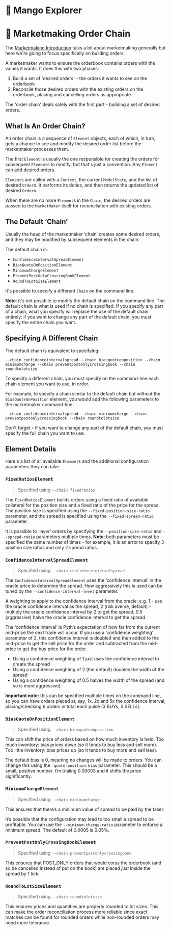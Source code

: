 # 🥭 Mango Explorer

# 🏃‍ Marketmaking Order Chain

The [Marketmaking Introduction](MarketmakingIntroduction.md) talks a bit about marketmaking generally but here we're going to focus specifically on building orders.

A marketmaker wants to ensure the orderbook contains orders with the values it wants. It does this with two phases:
1. Build a set of 'desired orders' - the orders it wants to see on the orderbook
2. Reconcile those desired orders with the existing orders on the orderbook, placing and cancelling orders as appropriate

The 'order chain' deals solely with the first part - building a set of desired orders.


## What Is An Order Chain?

An order chain is a sequence of `Element` objects, each of which, in turn, gets a chance to see and modify the desired order list before the marketmaker processes them.

The first `Element` is usually the one responsible for creating the orders for subsequent `Element`s to modify, but that's just a convention. Any `Element` can add desired orders.

`Element`s are called with a `Context`, the current `ModelState`, and the list of desired `Order`s. It performs its duties, and then returns the updated list of desired `Order`s.

When there are no more `Element`s in the `Chain`, the desired orders are passed to the `MarketMaker` itself for reconciliation with existing orders.


## The Default ‘Chain’

Usually the head of the marketmaker ‘chain’ creates some desired orders, and they may be modified by subsequent elements in the chain.

The default chain is:
- `ConfidenceIntervalSpreadElement`
- `BiasQuoteOnPositionElement`
- `MinimumChargeElement`
- `PreventPostOnlyCrossingBookElement`
- `RoundToLotSizeElement`

It's possible to specify a different `Chain` on the command line.

**Note**: it's not possbile to modify the default chain on the command line. The default chain is what is used if no chain is specified. If you specify any part of a chain, what you specify will replace the use of the default chain entirely: if you want to change any part of the default chain, you must specify the entire chain you want.


## Specifying A Different Chain

The default chain is equivalent to specifying:
```
--chain confidenceintervalspread --chain biasquoteonposition --chain minimumcharge --chain preventpostonlycrossingbook --chain roundtolotsize
```

To specify a different chain, you must specify on the command-line each chain element you want to use, in order.

For example, to specify a chain similar to the default chain but without the `BiasQuoteOnPosition` element, you would add the following parameters to the marketmaker command-line:
```
--chain confidenceintervalspread --chain minimumcharge --chain preventpostonlycrossingbook --chain roundtolotsize
```

Don't forget - if you want to change any part of the default chain, you must specify the full chain you want to use.


## Element Details

Here's a list of all available `Element`s and the additional configuration parameters they can take.


### `FixedRatiosElement`

> Specified using `--chain fixedratios`

The `FixedRatiosElement` builds orders using a fixed ratio of available collateral for the position size and a fixed ratio of the price for the spread. The position size is specified using the `--fixed-position-size-ratio` parameter, and the spread is specified using the `--fixed-spread-ratio` parameter.

It is possible to 'layer' orders by specifying the `--position-size-ratio` and `--spread-ratio` parameters multiple times. **Note**: both parameters must be specified the same number of times - for example, it is an error to specify 3 position size ratios and only 2 spread ratios.


### `ConfidenceIntervalSpreadElement`

> Specified using `--chain confidenceintervalspread`

The `ConfidenceIntervalSpreadElement` uses the ‘confidence interval’ in the oracle price to determine the spread. How aggressively this is used can be tuned by the `--confidence-interval-level` parameter.

A weighting to apply to the confidence interval from the oracle: e.g. 1 - use the oracle confidence interval as the spread, 2 (risk averse, default) - multiply the oracle confidence interval by 2 to get the spread, 0.5 (aggressive) halve the oracle confidence interval to get the spread.

The ‘confidence interval’ is Pyth’s expectation of how far from the current mid-price the next trade will occur. If you use a ‘confidence weighting’ parameter of 2, this confidence interval is doubled and then added to the mid-price to get the sell price for the order and subtracted from the mid-price to get the buy price for the order.

- Using a confidence weighting of 1 just uses the confidence interval to create the spread
- Using a confidence weighting of 2 (the default) doubles the width of the spread
- Using a confidence weighting of 0.5 halves the width of the spread (and so is more aggressive)

**Important note:** this can be specified multiple times on the command line, so you can have orders placed at, say, 1x, 2x and 5x the confidence interval, placing/checking 6 orders in total each pulse (3 BUYs, 3 SELLs).


### `BiasQuoteOnPositionElement`

> Specified using `--chain biasquoteonposition`

This can shift the price of orders based on how much inventory is held. Too much inventory: bias prices down (so it tends to buy less and sell more). Too little inventory: bias prices up (so it tends to buy more and sell less).

The default bias is 0, meaning no changes will be made to orders. You can change this using the `-quote-position-bias` parameter. This should be a small, positive number. I’m trialing 0.00003 and it shifts the price significantly.


### `MinimumChargeElement`

> Specified using `--chain minimumcharge`

This ensures that there’s a minimum value of spread to be paid by the taker.

It’s possible that the configuration may lead to too small a spread to be profitable. You can use the `--minimum-charge-ratio` parameter to enforce a minimum spread. The default of 0.0005 is 0.05%.


### `PreventPostOnlyCrossingBookElement`

> Specified using `--chain preventpostonlycrossingbook`

This ensures that POST_ONLY orders that would corss the orderbook (and so be cancelled instead of put on the book) are placed *just* inside the spread by 1 tick.


### `RoundToLotSizeElement`

> Specified using `--chain roundtolotsize`

This ensures prices and quantities are properly rounded to lot sizes. This can make the order reconciliation process more reliable since exact matches can be found for rounded orders while non-rounded orders may need more tolerance.